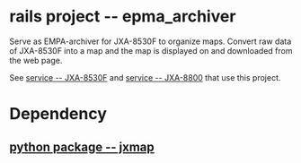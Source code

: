 # rails project -- epma_archiver

Serve as EMPA-archiver for JXA-8530F to organize maps.  Convert
raw data of JXA-8530F into a map and the map is displayed on and downloaded from the web page.    

See
[service -- JXA-8530F](http://archive.misasa.okayama-u.ac.jp/JXA-8530F)
and
[service -- JXA-8800](http://archive.misasa.okayama-u.ac.jp/JXA-8800)
that use this project.

# Dependency

## [python package -- jxmap](https://gitlab.misasa.okayama-u.ac.jp/pythonpackage/jxmap)
